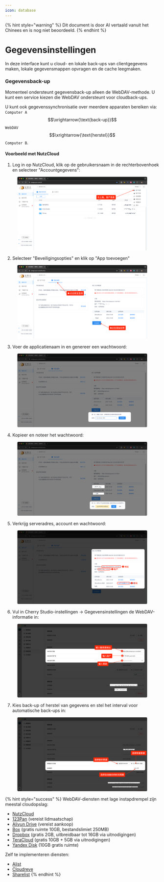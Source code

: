 ```yaml
---
icon: database
---
```


{% hint style="warning" %}
Dit document is door AI vertaald vanuit het Chinees en is nog niet beoordeeld.
{% endhint %}

# Gegevensinstellingen

In deze interface kunt u cloud- en lokale back-ups van clientgegevens maken, lokale gegevensmappen opvragen en de cache leegmaken.

### Gegevensback-up

Momenteel ondersteunt gegevensback-up alleen de WebDAV-methode. U kunt een service kiezen die WebDAV ondersteunt voor cloudback-ups.

U kunt ook gegevenssynchronisatie over meerdere apparaten bereiken via:  
`Computer A` $$\xrightarrow{\text{back-up}}$$ `WebDAV` $$\xrightarrow{\text{herstel}}$$ `Computer B`.

#### Voorbeeld met NutzCloud

1. Log in op NutzCloud, klik op de gebruikersnaam in de rechterbovenhoek en selecteer "Accountgegevens":

<figure><img src="../../../.gitbook/assets/image (39).png" alt=""><figcaption></figcaption></figure>

2. Selecteer "Beveiligingsopties" en klik op "App toevoegen"

<figure><img src="../../../.gitbook/assets/image (40).png" alt=""><figcaption></figcaption></figure>

3. Voer de applicatienaam in en genereer een wachtwoord:

<figure><img src="../../../.gitbook/assets/image (41).png" alt=""><figcaption></figcaption></figure>

4. Kopieer en noteer het wachtwoord:

<figure><img src="../../../.gitbook/assets/image (42).png" alt=""><figcaption></figcaption></figure>

5. Verkrijg serveradres, account en wachtwoord:

<figure><img src="../../../.gitbook/assets/image (43).png" alt=""><figcaption></figcaption></figure>

6. Vul in Cherry Studio-instellingen → Gegevensinstellingen de WebDAV-informatie in:

<figure><img src="../../../.gitbook/assets/image (48).png" alt=""><figcaption></figcaption></figure>

7. Kies back-up of herstel van gegevens en stel het interval voor automatische back-ups in:

<figure><img src="../../../.gitbook/assets/image (47).png" alt=""><figcaption></figcaption></figure>

{% hint style="success" %}
WebDAV-diensten met lage instapdrempel zijn meestal cloudopslag:

* [NutzCloud](https://www.jianguoyun.com/)
* [123Pan](https://www.123pan.com/) (vereist lidmaatschap)
* [Aliyun Drive](https://www.alipan.com/) (vereist aankoop)
* [Box](https://www.box.com/) (gratis ruimte 10GB, bestandslimiet 250MB)
* [Dropbox](https://www.dropbox.com/) (gratis 2GB, uitbreidbaar tot 16GB via uitnodigingen)
* [TeraCloud](https://teracloud.jp/en/) (gratis 10GB + 5GB via uitnodigingen)
* [Yandex Disk](https://disk.yandex.com/) (10GB gratis ruimte)

Zelf te implementeren diensten:

* [Alist](https://alist.nn.ci/zh/)
* [Cloudreve](https://cloudreve.org/)
* [Sharelist](https://github.com/reruin/sharelist)
{% endhint %}
